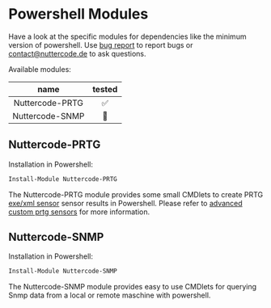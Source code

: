 # Powershell Modules

Have a look at the specific modules for dependencies like the minimum version of powershell. Use [bug report](https://github.com/johanneslatzel/powershellmodules/issues/new?assignees=&labels=&template=bug_report.md&title=) to report bugs or contact@nuttercode.de to ask questions.

Available modules:

| name | tested |
| :-: | :-: |
| Nuttercode-PRTG | ✅ |
| Nuttercode-SNMP | 🔴 |

## Nuttercode-PRTG

Installation in Powershell:
```powershell
Install-Module Nuttercode-PRTG
```


The Nuttercode-PRTG module provides some small CMDlets to create PRTG [exe/xml sensor](https://www.paessler.com/manuals/prtg/custom_sensors#exe_script) sensor results in Powershell. Please refer to [advanced custom prtg sensors](https://www.paessler.com/manuals/prtg/exe_script_advanced_sensor) for more information.

## Nuttercode-SNMP

Installation in Powershell:
```powershell
Install-Module Nuttercode-SNMP
```

The Nuttercode-SNMP module provides easy to use CMDlets for querying Snmp data from a local or remote maschine with powershell.
